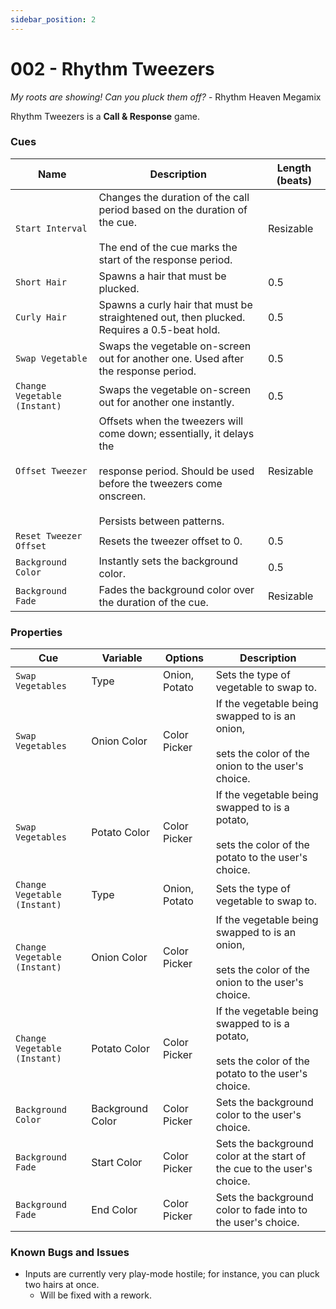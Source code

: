 ```yaml
---
sidebar_position: 2
---
```

# 002 - Rhythm Tweezers

*My roots are showing! Can you pluck them off?* - Rhythm Heaven Megamix

Rhythm Tweezers is a **Call & Response** game.

### Cues

|Name|Description|Length (beats)|
|---|---|---|
|`Start Interval`|Changes the duration of the call period based on the duration of the cue. <br></br>The end of the cue marks the start of the response period.|Resizable|
|`Short Hair`|Spawns a hair that must be plucked.|0.5|
|`Curly Hair`|Spawns a curly hair that must be straightened out, then plucked. Requires a 0.5-beat hold.|0.5|
|`Swap Vegetable`|Swaps the vegetable on-screen out for another one. Used after the response period.|0.5|
|`Change Vegetable (Instant)`|Swaps the vegetable on-screen out for another one instantly.|0.5|
|`Offset Tweezer`|Offsets when the tweezers will come down; essentially, it delays the <br></br>response period. Should be used before the tweezers come onscreen. <br></br>Persists between patterns.|Resizable|
|`Reset Tweezer Offset`|Resets the tweezer offset to 0.|0.5|
|`Background Color`|Instantly sets the background color.|0.5|
|`Background Fade`|Fades the background color over the duration of the cue.|Resizable|

### Properties

|Cue|Variable|Options|Description|
|---|---|---|---|
|`Swap Vegetables`|Type|Onion, Potato|Sets the type of vegetable to swap to.|
|`Swap Vegetables`|Onion Color|Color Picker|If the vegetable being swapped to is an onion, <br></br>sets the color of the onion to the user's choice.|
|`Swap Vegetables`|Potato Color|Color Picker|If the vegetable being swapped to is a potato, <br></br>sets the color of the potato to the user's choice.|
|`Change Vegetable (Instant)`|Type|Onion, Potato|Sets the type of vegetable to swap to.|
|`Change Vegetable (Instant)`|Onion Color|Color Picker|If the vegetable being swapped to is an onion, <br></br>sets the color of the onion to the user's choice.|
|`Change Vegetable (Instant)`|Potato Color|Color Picker|If the vegetable being swapped to is a potato, <br></br>sets the color of the potato to the user's choice.|
|`Background Color`|Background Color|Color Picker|Sets the background color to the user's choice.|
|`Background Fade`|Start Color|Color Picker|Sets the background color at the start of the cue to the user's choice.|
|`Background Fade`|End Color|Color Picker|Sets the background color to fade into to the user's choice.|

### Known Bugs and Issues
- Inputs are currently very play-mode hostile; for instance, you can pluck two hairs at once.
	- Will be fixed with a rework.
